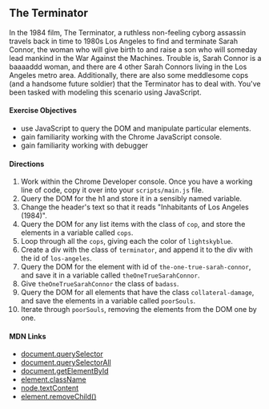 ## The Terminator

In the 1984 film, The Terminator, a ruthless non-feeling cyborg assassin travels back in time to 1980s Los Angeles to find and terminate Sarah Connor, the woman who will give birth to and raise a son who will someday lead mankind in the War Against the Machines. Trouble is, Sarah Connor is a baaaaddd woman, and there are 4 other Sarah Connors living in the Los Angeles metro area. Additionally, there are also some meddlesome cops (and a handsome future soldier) that the Terminator has to deal with. You've been tasked with modeling this scenario using JavaScript.

#### Exercise Objectives

- use JavaScript to query the DOM and manipulate particular elements.
- gain familiarity working with the Chrome JavaScript console.
- gain familiarity working with debugger

#### Directions

1. Work within the Chrome Developer console. Once you have a working line of code, copy it over into your `scripts/main.js` file.
1. Query the DOM for the h1 and store it in a sensibly named variable.
1. Change the header's text so that it reads "Inhabitants of Los Angeles (1984)".
1. Query the DOM for any list items with the class of `cop`, and store the elements in a variable called `cops`.
1. Loop through all the `cops`, giving each the color of `lightskyblue`.
1. Create a div with the class of `terminator`, and append it to the div with the id of `los-angeles`.
1. Query the DOM for the element with id of `the-one-true-sarah-connor`, and save it in a variable called `theOneTrueSarahConnor`.
1. Give `theOneTrueSarahConnor` the class of `badass`.
1. Query the DOM for all elements that have the class `collateral-damage`, and save the elements in a variable called `poorSouls`.
1. Iterate through `poorSouls`, removing the elements from the DOM one by one.

#### MDN Links

- [document.querySelector](https://developer.mozilla.org/en-US/docs/Web/API/document.querySelector)
- [document.querySelectorAll](https://developer.mozilla.org/en-US/docs/Web/API/document.querySelectorAll)
- [document.getElementById](https://developer.mozilla.org/en-US/docs/Web/API/document.getElementById)
- [element.className](https://developer.mozilla.org/en-US/docs/Web/API/Element.className)
- [node.textContent](https://developer.mozilla.org/en-US/docs/Web/API/Node.textContent)
- [element.removeChild()](https://developer.mozilla.org/en-US/docs/Web/API/Node.removeChild)
